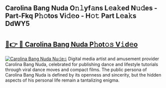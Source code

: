 ## Carolina Bang Nuda O𝚗𝚕yf𝚊ns L𝚎a𝚔ed N𝚞𝚍es - Part-Fkq P𝚑𝚘tos Vi𝚍𝚎o - H𝚘𝚝 Part L𝚎a𝚔s DdWY5

# <h2><a href="http://kf7a6wk.oniu.top/?m=Carolina+Bang+Nuda">🔗👉 🔴 Carolina Bang Nuda P𝚑ot𝚘𝚜 V𝚒d𝚎o</a></h2>

[![Carolina Bang Nuda Nu𝚍e𝚜](https://i.imgur.com/0qMVB7G.gif)](http://kf7a6wk.oniu.top/?m=Carolina+Bang+Nuda)
Digital media artist and amusement provider Carolina Bang Nuda, celebrated for publishing dance and lifestyle tutorials through viral dance moves and compact films. The public persona of Carolina Bang Nuda is defined by its openness and sincerity, but the hidden aspects of his personal life remain a tantalizing enigma.  
